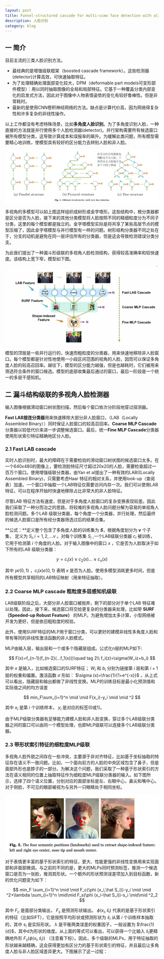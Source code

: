```yaml
---
layout: post
title: Funnel-structured cascade for multi-view face detection with alignmentawareness 论文阅读笔记
description: 人脸识别
category: blog
---
```


## 一 简介

  目前主流的三类人脸识别方法。

+ 最经典的是增强级联框架（boosted cascade framework）。这些检测器(detector)计算高效，可快速抽取特征。
+ 为了处理精确处理面部变化较大，DPM（deformable part models可变形部件模型）：用以同时抽取图像的全局和局部特征。它基于一种覆盖分类内部变化的启发式方法，因此对于图像中人物表情姿势的变化有较好鲁棒性。但是非常耗时。
+ 最新的是使用CNN卷积神经网络的方法。缺点是计算代价高，因为网络得复杂性和许多复杂的非线性操作。

以上工作都没有考虑特殊场景，比如**多角度人脸识别**。为了多角度识别人脸，一种直接的方法就是并行使用多个人脸检测器(detector)。并行架构需要所有候选窗口被所有模型分类，这导致计算成本和误报率的飙升。为缓解此类问题，所有模型需要精心地训练，使模型具有较好的区分能力去辨别人脸和非人脸。

![多模型](/images/blog/facedetect_model_2.jpg)
 

多视角的多模型可以如上图这样组织成树形或金字塔形。这些结构中，根分类器都是区分是否为人脸，接下来的其他分类模型将人脸按照不同的精细粒度分为不同子分类，这里的每个模型都是独立的。金字塔模型实际是将共享了某些高层节点的模型压缩了，因此金字塔模型与并行模型有一样的问题。树形结构分类器不同之处在于，分支的动机是避免在同一层评估所有的分类器，但是这会导致检测错误分类分支。

为此我们提出了一种漏斗形级联的多视角人脸检测结构，获得较高准确率和较快速度。该结构上宽下窄，模型如下图。

![漏斗级联架构](/images/blog/fust_arch.jpg)

模型的顶层是一些并行运行的，快速而粗粒度的分类器，用来快速地移除非人脸窗口。每个模型都是针对性地使用一小段区间范围的视角的人脸，因而可以保证多角度人脸的较高召回率。越往下，模型的区分能力越强，但是也越耗时，它们被用来筛选符合条件的窗口候选。模型的底部收集最后通过的窗口，最后一阶段是一个统一的多层干感知机。


## 二 漏斗结构级联的多视角人脸检测器

 输入图像根据滑动窗口树状图扫描，然后每个窗口依次分阶段地穿过探测器。

 **Fast LAB接连分类器**用来快速移除大部分非人脸窗口，（LAB（Locally Assembled Binary））同时保证人脸窗口的较高召回率。**Coarse MLP Cascade**分类器以较低代价来进一步调整候选窗口。最后，统一**Fine MLP Cascade**分类器使用形状索引特征精确地区分人脸。

### 2.1 Fast LAB cascade

 实时人脸识别时，最大的障碍在于需要检验的滑动窗口树状图的候选窗口太多。在一个640x480的图像上，要检测脸特征尺寸超过20x20的人脸，需要检查超过一百万个窗口。使用增强级联分类器，由Yan et al提出了一种有效的LAB((Locally Assembled Binary)，只需要考虑Haar 特征的相对关系，并使用look-up（查阅表）加速。一个窗口中抽取一个LAB特征仅需要访问内存一次。我们可以使用LAB 特征，可以在程序开始时快速地移除占比非常大的非人脸特征。

 尽管LAB 特征方法有速度，但是对于多角度人脸窗口的复杂变换表现较差。因此我们采取了一种分而治之的思路，将较难的多视角人脸问题分解为容易的单视角人脸检测问题。多个LAB 级联分类器，每个角度一个分类器，并行处理，然后最终的候选人脸窗口是所有经分类器筛选过后的结果合集。


 **公式：**定义整个包含了多角度人脸的训练集为 ***S***，根据角度划分为 ***v*** 个子集，
 定义为 $S_i,i=1,2,...v$ 。对每个训练集 $S_i$ ,一个LAB级联分类器 $c_i$ 被训练，它用于检测第 $i$ 个角度的人脸。对于输入图像中的窗口 $x$ ，它是否为人脸取决于如下所有的LAB 级联分类器：

 $$
  y=c_i(x)\vee c_2(x)...\vee c_v(x)
 $$

 其中 $y \epsilon \lbrace0,1\rbrace$ ，$c_i(x)\epsilon \lbrace0,1\rbrace$ 表明 $x$ 是否为人脸。使用多模型消耗更多时间，但是所有模型共享相同的LAB特征映射（用来特征抽取）。

 ### 2.2  Coarse MLP cascade 粗粒度多层感知机级联

  LAB级联阶段之后，大部分非人脸窗口被抛弃，剩下的部分对于单个LAB 特征难以处理。因此，接下来，候选窗口将交给更复杂的分类器来处理，比如带 **SURF（Speeded-up Robust Feature）** 的MLP。为避免增加太多计算，小型网络被开发为更好，但是依旧粗粒度的校验。

  此外，使用SURF特征的MLP用于窗口分类，可以更好的建模非线性多角度人脸和带有等同的非线性激活函数的非人脸模式。

  MLP由输入层，输出层和一个或多个隐藏层组成。公式化n层的MLP如下:

$$
  F(x)=f_{n-1}(f_{n-2}(...f_1(x)))\quad tag 2\\
  f_i(z)=\sigma(W_iz+b_i)
$$

其中 $x$   是输入，比如候选窗口的SURF特征； $W_i$ 和 $b_i$ 分别为链接第 $i$ 层和第 $i+1$ 层的权重和偏置。激活函数 $\sigma$ 形如： $\sigma (x)=\frac{1}{1+e^{-x}}$ ，从上式可以看出，隐藏层和输出都做了非线性变换。MLP的训练目标是最小化预测值和实际值之间的均方误差

$$
 min_F\sum_{i=1}^n \mid \mid F(x_i)-y_i \mid \mid ^2
$$

其中 $x_i$ 是第 $i$ 个训练样本， $y_i$ 是对应的标签(0或1)。

由于MLP级联分类器有足够能力建模人脸和非人脸变换，穿过多个LAB级联分类器之间的窗口可以由同一个模型处理，也即MLP级联可以连接多个LAB级联分类器。

### 2.3 带形状索引特征的细粒度MLP级联

 多视角人脸外貌之间存在一些冲突，主要源于非对齐特征，比如基于坐标抽取的特征存在语义不一致问题。比如，一个面向前方的人脸的中央区域包含了鼻子，但是面部外形也是脖子的一部分。为解决这个问题，我们采取了一种基于形状索引的方法在语义相同的位置上抽取特征作为细粒度MLP级联分类器的输入。如下图所示，选择了四个语义位置，分别对应的面部坐标是左、右眼中心，鼻尖和嘴中心。对于侧脸，不可见的眼部被视为与另外一只眼睛处于相同坐标。

![人脸关键点检测](/images/blog/fust_land.jpg)

对于表情更丰富的基于形状索引的特征，更大、性能更强的非线性变换用来实现面部和非面部微调。与之前的不同的是，更大的MLPs同时预测标签，推测一个候选窗口是否为一张脸，推测其形状。一个额外的形状预测误差项加入到目标函数，新的优化问题变为如下：

$$
min_F \sum_{i=1}^n \mid \mid F_c(\phi (x_i,\hat S_i))-y_i \mid \mid ^2+\lambda \sum_{i=1}^n \mid\mid F_s(\phi (x_i-\hat S_i))-s_i \mid\mid ^2_2
$$

其中 $F_c$ 是面部分类输出， $F_s$ 是预测形状输出。 $\phi (x_i,\hat s_i)$ 代表的是基于形状索引的特征（比如SIFT），它是按照平均形状或预测形状为 $\hat s_i$ 从第 $i$ 个训练样本抽取的，其中 $s_i$ 是实际形状。 $\lambda$ 是平衡两类误差的权重因子，一般设置为 $\frac{1}{d}$，其中d为形状的维度。从上面的等式可以看出，可以获得一个比输入 $\hat s_i$更精确地外形 $F_s(\phi(x_i,\hat s_i))$ （注意看下标）。因此，多个级联的MLPs，用于特征抽取的形状越来越精确，这会获得更加有区分力的基于形状索引的特征，并且最后让多角度人脸与非人脸区域差异更大。下图展示了这一过程：


 
